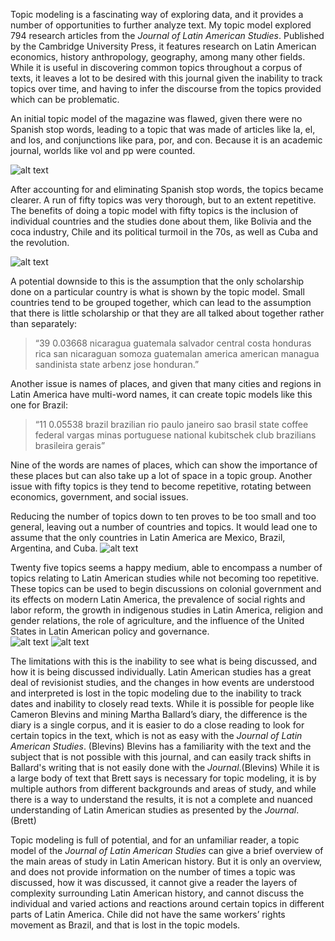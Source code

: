 Topic modeling is a fascinating way of exploring data, and it provides a number of opportunities to further analyze text. My topic model explored 794 research articles from the *Journal of Latin American Studies*. Published by the Cambridge University Press, it features research on Latin American economics, history anthropology, geography, among many other fields. While it is useful in discovering common topics throughout a corpus of texts, it leaves a lot to be desired with this journal given the inability to track topics over time, and having to infer the discourse from the topics provided which can be problematic.  

An initial topic model of the magazine was flawed, given there were no Spanish stop words, leading to a topic that was made of articles like la, el, and los, and conjunctions like para, por, and con. Because it is an academic journal, worlds like vol and pp were counted.

![alt text](https://66.media.tumblr.com/00f446f633d70abededf33ef377b58b3/tumblr_inline_oelprbk8201qdjg6s_540.jpg "No stop words")

After accounting for and eliminating Spanish stop words, the topics became clearer.  A run of fifty topics was very thorough, but to an extent repetitive. The benefits of doing a topic model with fifty topics is the inclusion of individual countries and the studies done about them, like Bolivia and the coca industry, Chile and its political turmoil in the 70s, as well as Cuba and the revolution. 

![alt text](https://67.media.tumblr.com/aeb7ab1ed128de6330f6f6414ca1f1a6/tumblr_inline_oelprsPCMV1qdjg6s_540.jpg "Sample from 50")

A potential downside to this is the assumption that the only scholarship done on a particular country is what is shown by the topic model. Small countries tend to be grouped together, which can lead to the assumption that there is little scholarship or that they are all talked about together rather than separately: 
>“39	0.03668	nicaragua guatemala salvador central costa honduras rica san nicaraguan somoza guatemalan america american managua sandinista state arbenz jose honduran.” 

Another issue is names of places, and given that many cities and regions in Latin America have multi-word names, it can create topic models like this one for Brazil:

>“11	0.05538	brazil brazilian rio paulo janeiro sao brasil state coffee federal vargas minas portuguese national kubitschek club brazilians brasileira gerais”

Nine of the words are names of places, which can show the importance of these places but can also take up a lot of space in a topic group. Another issue with fifty topics is they tend to become repetitive, rotating between economics, government, and social issues.  

Reducing the number of topics down to ten proves to be too small and too general, leaving out a number of countries and topics. It would lead one to assume that the only countries in Latin America are Mexico, Brazil, Argentina, and Cuba. 
![alt text](https://66.media.tumblr.com/028360816337061cca665577416e9860/tumblr_inline_oelprkZVW51qdjg6s_540.jpg "10 Topics")

Twenty five topics seems a happy medium, able to encompass a number of topics relating to Latin American studies while not becoming too repetitive. These topics can be used to begin discussions on colonial government and its effects on modern Latin America, the prevalence of social rights and labor reform, the growth in indigenous studies in Latin America, religion and gender relations, the role of agriculture, and the influence of the United States in Latin American policy and governance.   
![alt text](https://67.media.tumblr.com/ec84afbba9b05f36041362e365f442b3/tumblr_inline_oelpwxX1pb1qdjg6s_540.jpg "1-11")
![alt text](https://66.media.tumblr.com/c74814f0d5d39eeaa7feaad8295d2275/tumblr_inline_oelprzEJno1qdjg6s_540.jpg "12-25")

The limitations with this is the inability to see what is being discussed, and how it is being discussed individually. Latin American studies has a great deal of revisionist studies, and the changes in how events are understood and interpreted is lost in the topic modeling due to the inability to track dates and inability to closely read texts. While it is possible for people like Cameron Blevins and mining Martha Ballard’s diary, the difference is the diary is a single corpus, and it is easier to do a close reading to look for certain topics in the text, which is not as easy with the *Journal of Latin American Studies*. (Blevins) Blevins has a familiarity with the text and the subject that is not possible with this journal, and can easily track shifts in Ballard's writing that is not easily done with the *Journal*.(Blevins) While it is a large body of text that Brett says is necessary for topic modeling, it is by multiple authors from different backgrounds and areas of study, and while there is a way to understand the results, it is not a complete and nuanced understanding of Latin American studies as presented by the *Journal*. (Brett)

Topic modeling is full of potential, and for an unfamiliar reader, a topic model of the *Journal of Latin American Studies* can give a brief overview of the main areas of study in Latin American history. But it is only an overview, and does not provide information on the number of times a topic was discussed, how it was discussed, it cannot give a reader the layers of complexity surrounding Latin American history, and cannot discuss the individual and varied actions and reactions around certain topics in different parts of Latin America. Chile did not have the same workers’ rights movement as Brazil, and that is lost in the topic models.
